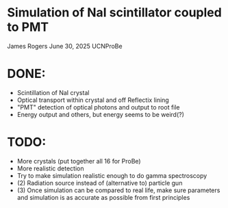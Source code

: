 # Simulation of NaI scintillator coupled to PMT 
James Rogers
June 30, 2025
UCNProBe

# DONE:
 - Scintillation of NaI crystal
 - Optical transport within crystal and off Reflectix lining
 - "PMT" detection of optical photons and output to root file
 - Energy output and others, but energy seems to be weird(?)

# TODO:
 - More crystals (put together all 16 for ProBe)
 - More realistic detection 
 - Try to make simulation realistic enough to do gamma spectroscopy
 - (2) Radiation source instead of (alternative to) particle gun
 - (3) Once simulation can be compared to real life, make sure parameters and simulation is as accurate as possible from first principles


